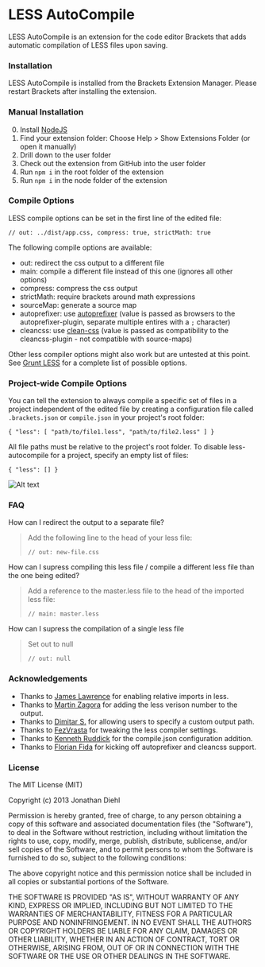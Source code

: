 # LESS AutoCompile

LESS AutoCompile is an extension for the code editor Brackets that adds automatic compilation of LESS files upon saving.


### Installation

LESS AutoCompile is installed from the Brackets Extension Manager. Please restart Brackets after installing the extension.

### Manual Installation

0. Install [NodeJS](https://nodejs.org)
1. Find your extension folder: Choose Help > Show Extensions Folder (or open it manually)
2. Drill down to the user folder
3. Check out the extension from GitHub into the user folder
4. Run `npm i` in the root folder of the extension
5. Run `npm i` in the node folder of the extension

### Compile Options

LESS compile options can be set in the first line of the edited file:

    // out: ../dist/app.css, compress: true, strictMath: true

The following compile options are available:

* out: redirect the css output to a different file
* main: compile a different file instead of this one (ignores all other options)
* compress: compress the css output
* strictMath: require brackets around math expressions
* sourceMap: generate a source map
* autoprefixer: use [autoprefixer](https://github.com/postcss/autoprefixer) (value is passed as browsers to the autoprefixer-plugin, separate multiple entires with a `;` character)
* cleancss: use [clean-css](https://github.com/jakubpawlowicz/clean-css) (value is passed as compatibility to the cleancss-plugin - not compatible with source-maps)

Other less compiler options might also work but are untested at this point. See [Grunt LESS](https://github.com/gruntjs/grunt-contrib-less#options) for a complete list of possible options.


### Project-wide Compile Options

You can tell the extension to always compile a specific set of files in a project independent of the edited file by creating a configuration file called `.brackets.json` or `compile.json` in your project's root folder:

    { "less": [ "path/to/file1.less", "path/to/file2.less" ] }

All file paths must be relative to the project's root folder. To disable less-autocompile for a project, specify an empty list of files:

    { "less": [] }
![Alt text](https://github.com/jianduwen/brackets-less-autocompile/blob/master/screenshot.jpg=true "screenshot")
### FAQ

How can I redirect the output to a separate file?

> Add the following line to the head of your less file:
>
>     // out: new-file.css

How can I supress compiling this less file / compile a different less file than the one being edited?

> Add a reference to the master.less file to the head of the imported less file:
>
>     // main: master.less

How can I supress the compilation of a single less file

> Set out to null
>
>     // out: null

### Acknowledgements

* Thanks to [James Lawrence](https://github.com/jlaw90) for enabling relative imports in less.
* Thanks to [Martin Zagora](https://github.com/zaggino) for adding the less verison number to the output.
* Thanks to [Dimitar S.](https://github.com/deemeetar) for allowing users to specify a custom output path.
* Thanks to [FezVrasta](https://github.com/FezVrasta) for tweaking the less compiler settings.
* Thanks to [Kenneth Ruddick](https://github.com/KenRud) for the compile.json configuration addition.
* Thanks to [Florian Fida](https://github.com/piccaso) for kicking off autoprefixer and cleancss support.

### License
The MIT License (MIT)

Copyright (c) 2013 Jonathan Diehl

Permission is hereby granted, free of charge, to any person obtaining a copy
of this software and associated documentation files (the "Software"), to deal
in the Software without restriction, including without limitation the rights
to use, copy, modify, merge, publish, distribute, sublicense, and/or sell
copies of the Software, and to permit persons to whom the Software is
furnished to do so, subject to the following conditions:

The above copyright notice and this permission notice shall be included in
all copies or substantial portions of the Software.

THE SOFTWARE IS PROVIDED "AS IS", WITHOUT WARRANTY OF ANY KIND, EXPRESS OR
IMPLIED, INCLUDING BUT NOT LIMITED TO THE WARRANTIES OF MERCHANTABILITY,
FITNESS FOR A PARTICULAR PURPOSE AND NONINFRINGEMENT. IN NO EVENT SHALL THE
AUTHORS OR COPYRIGHT HOLDERS BE LIABLE FOR ANY CLAIM, DAMAGES OR OTHER
LIABILITY, WHETHER IN AN ACTION OF CONTRACT, TORT OR OTHERWISE, ARISING FROM,
OUT OF OR IN CONNECTION WITH THE SOFTWARE OR THE USE OR OTHER DEALINGS IN
THE SOFTWARE.
